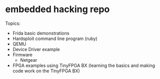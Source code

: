 # embedded hacking repo

Topics:
- Frida basic demonstrations
- Hardsploit command line program (ruby)
- QEMU 
- Device Driver example
- Firmware 
	- Netgear
- FPGA examples using TinyFPGA BX (learning the basics and making code work on the TinyFPGA BX)
